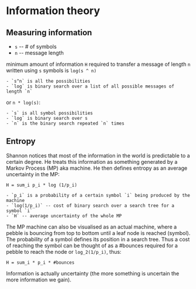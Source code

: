 # Information theory

## Measuring information

* `s` -- # of symbols
* `n` -- message length

minimum amount of information `H` required to transfer a message of length `n` written using `s` symbols is `log(s ^ n)`

	- `s^n` is all the possibilities
	- `log` is binary search over a list of all possible messages of length `n`

or `n * log(s)`:

	- `s` is all symbol possibilities
	- `log` is binary search over s
	- `n` is the binary search repeated `n` times

## Entropy

Shannon notices that most of the information in the world is predictable to a certain degree. He treats this information as something generated by a Markov Process (MP) aka machine. He then defines entropy as an average uncertainty in the MP:

```
H = sum_i p_i * log (1/p_i)
```

	- `p_i` is a probability of a certain symbol `i` being produced by the machine
	- `log(1/p_i)` -- cost of binary search over a search tree for a symbol `i`
	- `H` -- average uncertainty of the whole MP
	
The MP machine can also be visualised as an actual machine, where a pebble is bouncing from top to bottom until a leaf node is reached (symbol). The probability of a symbol defines its position in a search tree. Thus a cost of reaching the symbol can be thought of as a #bounces required for a pebble to reach the node or `log_2(1/p_i)`, thus:

```
H = sum_i * p_i * #bounces
```

Information is actually uncertainty (the more something is uncertain the more information we gain).
